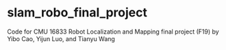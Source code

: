 # slam_robo_final_project
Code for CMU 16833 Robot Localization and Mapping final project (F19) by Yibo Cao, Yijun Luo, and Tianyu Wang
